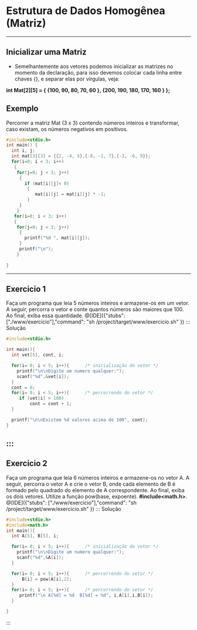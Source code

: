 # Estrutura de Dados Homogênea (Matriz)
---
Inicializar uma Matriz
---
+ Semelhantemente aos vetores podemos inicializar as matrizes no momento da declaração, para isso devemos colocar cada linha entre chaves {}, e separar elas por vírgulas, veja:
<p><b> int Mat[2][5] = { {100, 90, 80, 70, 60 }, {200, 190, 180, 170, 160 } };</b></p>

Exemplo
---
Percorrer a matriz Mat (3 x 3) contendo números inteiros e transformar, caso existam, os números negativos em positivos.
``` C runnable
#include<stdio.h>
int main() {
  int i, j;
  int mat[3][3] = {{2, -4, 5},{-8, -1, 7},{-3, -6, 9}};
  for(i=0; i < 3; i++)
   {    
    for(j=0; j < 3; j++)
     {
       if (mat[i][j]< 0)
        {
           mat[i][j] = mat[i][j] * -1;
        }
     }    
    } 
   for(i=0; i < 3; i++)
   {    
    for(j=0; j < 3; j++)
     {
       printf("%d ", mat[i][j]);
     }
     printf("\n");
    } 
       
}
```
---
Exercicio 1
---
Faça um programa que leia 5 números inteiros e armazene-os em um vetor. A seguir, percorra o vetor e conte quantos números são maiores que 100. Ao final, exiba essa quantidade.
@[IDE]({"stubs": ["./www/exercicio"],"command": "sh /project/target/www/exercicio.sh"
})
::: Solução

``` C
#include<stdio.h>

int main(){
  int vet[5], cont, i;

  for(i= 0; i < 5; i++){      /* inicialização do vetor */
    printf("\n\nDigite um numero qualquer:");
    scanf("%d",&vet[i]);
  }
  cont = 0;
  for(i= 0; i < 5; i++){      /* percorrendo do vetor */
     if (vet[i] > 100)
         cont = cont + 1;
  }

  printf("\n\nExistem %d valores acima de 100", cont);
}

```
:::
---
Exercicio 2
---
Faça um programa que leia 6 números inteiros e armazene-os no vetor A. A seguir, percorra o vetor A e crie o vetor B, onde cada elemento de B é formado pelo quadrado do elemento de A correspondente. Ao final, exiba os dois vetores. Utilize a função pow(base, expoente). <b>#include<math.h></b>.
@[IDE]({"stubs": ["./www/exercicio"],"command": "sh /project/target/www/exercicio.sh"
})
::: Solução

``` C
#include<stdio.h>
#include<math.h>
int main(){
  int A[5], B[5], i;

  for(i= 0; i < 5; i++){      /* inicialização do vetor */
    printf("\n\nDigite um numero qualquer:");
    scanf("%d",&A[i]);
  }

  for(i= 0; i < 5; i++){      /* percorrendo do vetor */
      B[i] = pow(A[i],2);
  }
  for(i= 0; i < 5; i++){      /* percorrendo do vetor */
     printf("\n A[%d] = %d  B[%d] = %d", i,A[i],i,B[i]);
  }

}


```
:::
